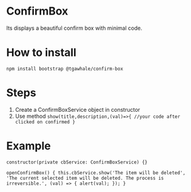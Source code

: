 # ConfirmBox

Its displays a beautiful confirm box with minimal code.

# How to install

`npm install bootstrap @tgawhale/confirm-box`

# Steps

1. Create a ConfirmBoxService object in constructor
2. Use method `show(title,description,(val)=>{ //your code after clicked on confirmed }`

# Example

`constructor(private cbService: ConfirmBoxService) {}`

 `openConfirmBox() {
    this.cbService.show('The item will be deleted', 'The current selected item will be deleted. The process is irreversible.', (val) => {
      alert(val);
    });
  }`

